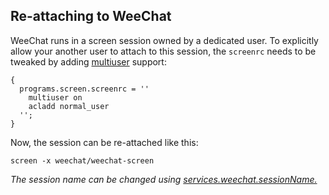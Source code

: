 ## Re-attaching to WeeChat

WeeChat runs in a screen session owned by a dedicated user. To explicitly allow your another user to attach to this session, the `screenrc` needs to be tweaked by adding [multiuser](https://www.gnu.org/software/screen/manual/html_node/Multiuser.html#Multiuser) support:

```programlisting
{
  programs.screen.screenrc = ''
    multiuser on
    acladd normal_user
  '';
}
```

Now, the session can be re-attached like this:

```programlisting
screen -x weechat/weechat-screen
```

_The session name can be changed using [services.weechat.sessionName.](options.html#opt-services.weechat.sessionName)_
